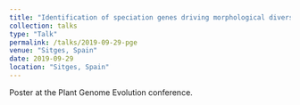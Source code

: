```yaml
---
title: "Identification of speciation genes driving morphological diversity in Petunia - How do quantitative traits evolve?"
collection: talks
type: "Talk"
permalink: /talks/2019-09-29-pge
venue: "Sitges, Spain"
date: 2019-09-29
location: "Sitges, Spain"
---
```


Poster at the Plant Genome Evolution conference.
